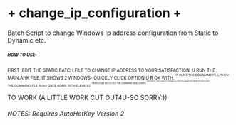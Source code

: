 # + change_ip_configuration +
Batch Script to change Windows Ip address configuration from Static to Dynamic etc.
##### <SUP><sup> HOW TO USE:
  <SUP><sup>
  FIRST ,EDIT THE STATIC BATCH FILE TO CHANGE IP ADDRESS TO YOUR SATISFACTION.
  U RUN THE MAIN.AHK FILE, IT SHOWS 2 WINDOWS- QUICKLY CLICK OPTION U R OK WITH.
<SUP><sup>
  IT RUNS THE COMMAND FILE, THEN THE COMMAND FILE RUNS ONCE AGAIN WITH ELEVATED
<SUP><sup>
  PRIVELEGES EXECUTES THE COMMAND AND LEAVES
<SUP><sup>
  ALSO NOTE, U WILL HAVE TO CHANGE ALL PATH FILE NAMES IN THE BATCH FILES FOR IT

  TO WORK (A LITTLE WORK CUT OUT4U-SO SORRY:))
  
  ###### NOTES: Requires AutoHotKey Version 2
